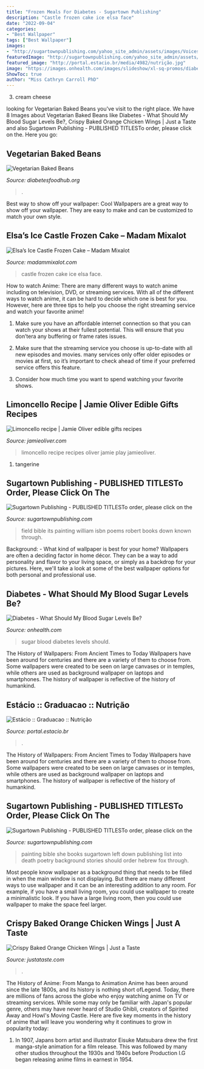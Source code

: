 ```yaml
---
title: "Frozen Meals For Diabetes - Sugartown Publishing"
description: "Castle frozen cake ice elsa face"
date: "2022-09-04"
categories:
- "Best Wallpaper"
tags: ["Best Wallpaper"]
images:
- "http://sugartownpublishing.com/yahoo_site_admin/assets/images/Voices_from_the_Field_at_350_dpi.80123431_std.jpg"
featuredImage: "http://sugartownpublishing.com/yahoo_site_admin/assets/images/Voices_from_the_Field_at_350_dpi.80123431_std.jpg"
featured_image: "http://portal.estacio.br/media/4982/nutrição.jpg"
image: "https://images.onhealth.com/images/slideshow/xl-sq-promos/diabetes-blood-sugar-levels.jpg"
ShowToc: true
author: "Miss Cathryn Carroll PhD"
---
```



3. cream cheese 

	

		
looking for Vegetarian Baked Beans you've visit to the right place. We have 8 Images about Vegetarian Baked Beans like Diabetes - What Should My Blood Sugar Levels Be?, Crispy Baked Orange Chicken Wings | Just a Taste and also Sugartown Publishing - PUBLISHED TITLESTo order, please click on the. Here you go:
		
    
## Vegetarian Baked Beans

<img loading=lazy src="https://www.diabetesfoodhub.org/system/thumbs/system/images/recipes/573-diabetic-vegetarian-baked-beans_AdobeStock219010702_012221_1576240547.jpg" onerror="this.onerror=null;this.src='https://tse3.mm.bing.net/th?id=OIP.m-ri1RVVz9tTYW9-s0xGKwHaEk&amp;pid=15.1';" alt="Vegetarian Baked Beans">

_Source: diabetesfoodhub.org_

>. 

	

Best way to show off your wallpaper:
Cool Wallpapers are a great way to show off your wallpaper. They are easy to make and can be customized to match your own style.

    
## Elsa’s Ice Castle Frozen Cake – Madam Mixalot

<img loading=lazy src="https://www.madammixalot.com/wp-content/uploads/2015/11/IMG_8765-e1446826582669.jpg" onerror="this.onerror=null;this.src='https://tse2.mm.bing.net/th?id=OIP.bASh8o-MFDWxTPdVnFxyngHaMa&amp;pid=15.1';" alt="Elsa’s Ice Castle Frozen Cake – Madam Mixalot">

_Source: madammixalot.com_

>castle frozen cake ice elsa face. 

	

How to watch Anime: There are many different ways to watch anime including on television, DVD, or streaming services.
With all of the different ways to watch anime, it can be hard to decide which one is best for you. However, here are three tips to help you choose the right streaming service and watch your favorite anime!
1. Make sure you have an affordable internet connection so that you can watch your shows at their fullest potential. This will ensure that you don’tera any buffering or frame rates issues.

2. Make sure that the streaming service you choose is up-to-date with all new episodes and movies. many services only offer older episodes or movies at first, so it’s important to check ahead of time if your preferred service offers this feature.

3. Consider how much time you want to spend watching your favorite shows.

    
## Limoncello Recipe | Jamie Oliver Edible Gifts Recipes

<img loading=lazy src="https://img.jamieoliver.com/jamieoliver/recipe-database/17C6QiDS4888a_fhdkoFAR.jpg?tr=w-800,h-1066" onerror="this.onerror=null;this.src='https://tse1.mm.bing.net/th?id=OIP.eTRQ9xaopDDGH2fRnodwugHaJ3&amp;pid=15.1';" alt="Limoncello recipe | Jamie Oliver edible gifts recipes">

_Source: jamieoliver.com_

>limoncello recipe recipes oliver jamie play jamieoliver. 

	

1. tangerine 

    
## Sugartown Publishing - PUBLISHED TITLESTo Order, Please Click On The

<img loading=lazy src="http://sugartownpublishing.com/yahoo_site_admin/assets/images/Voices_from_the_Field_at_350_dpi.80123431_std.jpg" onerror="this.onerror=null;this.src='https://tse3.mm.bing.net/th?id=OIP.fjDD9v3ye_t8jggkGVyhbgAAAA&amp;pid=15.1';" alt="Sugartown Publishing - PUBLISHED TITLESTo order, please click on the">

_Source: sugartownpublishing.com_

>field bible its painting william isbn poems robert books down known through. 

	

Background: - What kind of wallpaper is best for your home?
Wallpapers are often a deciding factor in home décor. They can be a way to add personality and flavor to your living space, or simply as a backdrop for your pictures. Here, we'll take a look at some of the best wallpaper options for both personal and professional use.

    
## Diabetes - What Should My Blood Sugar Levels Be?

<img loading=lazy src="https://images.onhealth.com/images/slideshow/xl-sq-promos/diabetes-blood-sugar-levels.jpg" onerror="this.onerror=null;this.src='https://tse1.mm.bing.net/th?id=OIP.aQCUnv_QUvbUD6kHoWGSrAHaHa&amp;pid=15.1';" alt="Diabetes - What Should My Blood Sugar Levels Be?">

_Source: onhealth.com_

>sugar blood diabetes levels should. 

	

The History of Wallpapers: From Ancient Times to Today
Wallpapers have been around for centuries and there are a variety of them to choose from. Some wallpapers were created to be seen on large canvases or in temples, while others are used as background wallpaper on laptops and smartphones. The history of wallpaper is reflective of the history of humankind.

    
## Estácio :: Graduacao :: Nutrição

<img loading=lazy src="http://portal.estacio.br/media/4982/nutrição.jpg" onerror="this.onerror=null;this.src='https://tse2.mm.bing.net/th?id=OIP.WEmR6VzmBwDnfhFxse2grAHaDH&amp;pid=15.1';" alt="Estácio :: Graduacao :: Nutrição">

_Source: portal.estacio.br_

>. 

	

The History of Wallpapers: From Ancient Times to Today
Wallpapers have been around for centuries and there are a variety of them to choose from. Some wallpapers were created to be seen on large canvases or in temples, while others are used as background wallpaper on laptops and smartphones. The history of wallpaper is reflective of the history of humankind.

    
## Sugartown Publishing - PUBLISHED TITLESTo Order, Please Click On The

<img loading=lazy src="http://sugartownpublishing.com/yahoo_site_admin/assets/images/full_cover_small.45135712_std.jpg" onerror="this.onerror=null;this.src='https://tse4.mm.bing.net/th?id=OIP.4Uifz-DbHvlVAHUy0ZWppQAAAA&amp;pid=15.1';" alt="Sugartown Publishing - PUBLISHED TITLESTo order, please click on the">

_Source: sugartownpublishing.com_

>painting bible she books sugartown left down publishing list into death poetry background stories should order hebrew fox through. 

	

Most people know wallpaper as a background thing that needs to be filled in when the main window is not displaying. But there are many different ways to use wallpaper and it can be an interesting addition to any room. For example, if you have a small living room, you could use wallpaper to create a minimalistic look. If you have a large living room, then you could use wallpaper to make the space feel larger.

    
## Crispy Baked Orange Chicken Wings | Just A Taste

<img loading=lazy src="https://www.justataste.com/wp-content/uploads/2012/08/crispy-baked-orange-chicken-wings-recipe.jpg" onerror="this.onerror=null;this.src='https://tse3.mm.bing.net/th?id=OIP.xMoCitZ_iYKvxNld-uwJmgHaE2&amp;pid=15.1';" alt="Crispy Baked Orange Chicken Wings | Just a Taste">

_Source: justataste.com_

>. 

	

The History of Anime: From Manga to Animation
Anime has been around since the late 1800s, and its history is nothing short ofLegend. Today, there are millions of fans across the globe who enjoy watching anime on TV or streaming services. While some may only be familiar with Japan's popular genre, others may have never heard of Studio Ghibli, creators of Spirited Away and Howl's Moving Castle. Here are five key moments in the history of anime that will leave you wondering why it continues to grow in popularity today:
1) In 1907, Japans born artist and illustrator Eisuke Matsubara drew the first manga-style animation for a film release. This was followed by many other studios throughout the 1930s and 1940s before Production I.G began releasing anime films in earnest in 1954.

